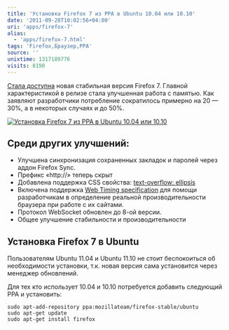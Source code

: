 ```yaml
---
title: 'Установка Firefox 7 из PPA в Ubuntu 10.04 или 10.10'
date: '2011-09-28T10:02:56+04:00'
uri: 'apps/firefox-7'
alias: 
  - 'apps/firefox-7.html'
tags: 'Firefox,Браузер,PPA'
source: ''
unixtime: 1317189776
visits: 8190
---
```

[Стала доступна](http://www.mozilla.org/en-US/firefox/7.0/releasenotes/) новая стабильная версия Firefox 7. Главной характеристикой в релизе стала улучшенная работа с памятью. Как заявляют разработчики потребление сократилось примерно на 20 — 30%, а в некоторых случаях и до 50%.

[![Установка Firefox 7 из PPA в Ubuntu 10.04 или 10.10](img/2011/09/28/10-00/firefox7-6190904315-o.jpg)](img/2011/09/28/10-00/firefox7-6190904315-o.jpg)

## Среди других улучшений:

*   Улучшена синхронизация сохраненных закладок и паролей через аддон Firefox Sync.
*   Префикс «http://» теперь скрыт
*   Добавлена поддержка CSS свойства: [text-overflow: ellipsis](https://developer.mozilla.org/En/CSS/Text-overflow)
*   Включена поддержка [Web Timing specification](https://dvcs.w3.org/hg/webperf/raw-file/tip/specs/NavigationTiming/Overview.html) для помощи разработчикам в определение реальной производительности браузера при работе с их сайтами.
*   Протокол WebSocket обновлен до 8-ой версии.
*   Общее улучшение стабильности и производительности

## Установка Firefox 7 в Ubuntu

Пользователям  Ubuntu 11.04 и Ubuntu 11.10 не стоит беспокоиться об необходимости установки, т.к. новая версия сама установится через менеджер обновлений.

Для тех кто использует 10.04 и 10.10 потребуется добавить следующий PPA и установить:

```
sudo apt-add-repository ppa:mozillateam/firefox-stable/ubuntu 
sudo apt-get update 
sudo apt-get install firefox
```
